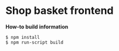 # Shop basket frontend

**How-to build information**

```
$ npm install
$ npm run-script build 
```


